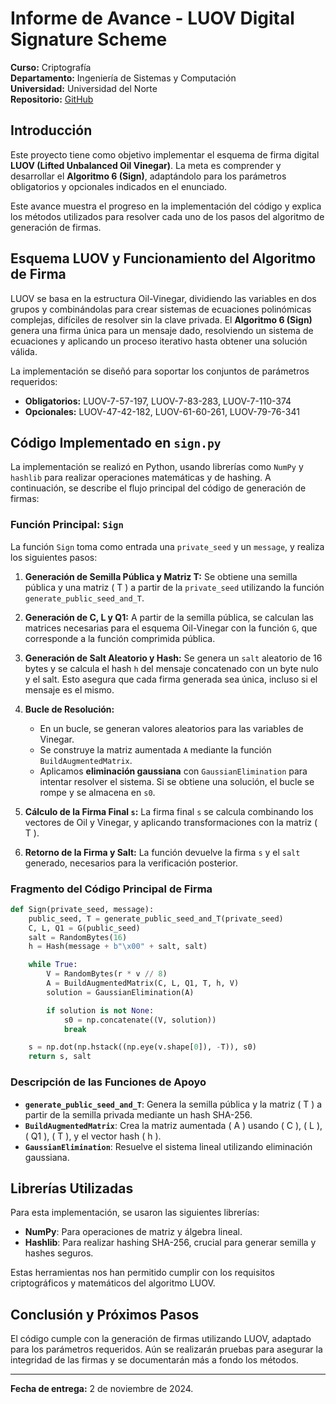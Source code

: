 
# Informe de Avance - LUOV Digital Signature Scheme

**Curso:** Criptografía  
**Departamento:** Ingeniería de Sistemas y Computación  
**Universidad:** Universidad del Norte  
**Repositorio:**  [GitHub](https://github.com/CUBILLOSCRISTIAN/LUOV_Project_1)	

## Introducción

Este proyecto tiene como objetivo implementar el esquema de firma digital **LUOV (Lifted Unbalanced Oil Vinegar)**. La meta es comprender y desarrollar el **Algoritmo 6 (Sign)**, adaptándolo para los parámetros obligatorios y opcionales indicados en el enunciado.

Este avance muestra el progreso en la implementación del código y explica los métodos utilizados para resolver cada uno de los pasos del algoritmo de generación de firmas.

## Esquema LUOV y Funcionamiento del Algoritmo de Firma

LUOV se basa en la estructura Oil-Vinegar, dividiendo las variables en dos grupos y combinándolas para crear sistemas de ecuaciones polinómicas complejas, difíciles de resolver sin la clave privada. El **Algoritmo 6 (Sign)** genera una firma única para un mensaje dado, resolviendo un sistema de ecuaciones y aplicando un proceso iterativo hasta obtener una solución válida.

La implementación se diseñó para soportar los conjuntos de parámetros requeridos:

- **Obligatorios:** LUOV-7-57-197, LUOV-7-83-283, LUOV-7-110-374
- **Opcionales:** LUOV-47-42-182, LUOV-61-60-261, LUOV-79-76-341

## Código Implementado en `sign.py`

La implementación se realizó en Python, usando librerías como `NumPy` y `hashlib` para realizar operaciones matemáticas y de hashing. A continuación, se describe el flujo principal del código de generación de firmas:

### Función Principal: `Sign`

La función `Sign` toma como entrada una `private_seed` y un `message`, y realiza los siguientes pasos:

1. **Generación de Semilla Pública y Matriz T:** Se obtiene una semilla pública y una matriz \( T \) a partir de la `private_seed` utilizando la función `generate_public_seed_and_T`.

2. **Generación de C, L y Q1:** A partir de la semilla pública, se calculan las matrices necesarias para el esquema Oil-Vinegar con la función `G`, que corresponde a la función comprimida pública.

3. **Generación de Salt Aleatorio y Hash:** Se genera un `salt` aleatorio de 16 bytes y se calcula el hash `h` del mensaje concatenado con un byte nulo y el salt. Esto asegura que cada firma generada sea única, incluso si el mensaje es el mismo.

4. **Bucle de Resolución:** 
   - En un bucle, se generan valores aleatorios para las variables de Vinegar.
   - Se construye la matriz aumentada `A` mediante la función `BuildAugmentedMatrix`.
   - Aplicamos **eliminación gaussiana** con `GaussianElimination` para intentar resolver el sistema. Si se obtiene una solución, el bucle se rompe y se almacena en `s0`.

5. **Cálculo de la Firma Final `s`:** La firma final `s` se calcula combinando los vectores de Oil y Vinegar, y aplicando transformaciones con la matriz \( T \).

6. **Retorno de la Firma y Salt:** La función devuelve la firma `s` y el `salt` generado, necesarios para la verificación posterior.

### Fragmento del Código Principal de Firma

```python
def Sign(private_seed, message):
    public_seed, T = generate_public_seed_and_T(private_seed)
    C, L, Q1 = G(public_seed)
    salt = RandomBytes(16)
    h = Hash(message + b"\x00" + salt, salt)

    while True:
        V = RandomBytes(r * v // 8)
        A = BuildAugmentedMatrix(C, L, Q1, T, h, V)
        solution = GaussianElimination(A)

        if solution is not None:
            s0 = np.concatenate((V, solution))
            break

    s = np.dot(np.hstack((np.eye(v.shape[0]), -T)), s0)
    return s, salt
```

### Descripción de las Funciones de Apoyo

- **`generate_public_seed_and_T`**: Genera la semilla pública y la matriz \( T \) a partir de la semilla privada mediante un hash SHA-256.
- **`BuildAugmentedMatrix`**: Crea la matriz aumentada \( A \) usando \( C \), \( L \), \( Q1 \), \( T \), y el vector hash \( h \).
- **`GaussianElimination`**: Resuelve el sistema lineal utilizando eliminación gaussiana.

## Librerías Utilizadas

Para esta implementación, se usaron las siguientes librerías:

- **NumPy**: Para operaciones de matriz y álgebra lineal.
- **Hashlib**: Para realizar hashing SHA-256, crucial para generar semilla y hashes seguros.
  
Estas herramientas nos han permitido cumplir con los requisitos criptográficos y matemáticos del algoritmo LUOV.

## Conclusión y Próximos Pasos

El código cumple con la generación de firmas utilizando LUOV, adaptado para los parámetros requeridos. Aún se realizarán pruebas para asegurar la integridad de las firmas y se documentarán más a fondo los métodos.

---

**Fecha de entrega:** 2 de noviembre de 2024.


 

